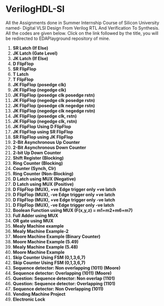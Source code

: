 # VerilogHDL-SI
All the Assignments done in Summer Internship Course of Silicon University named- Digital VLSI Design From Verilog RTL And Verification To Synthesis.
All the codes are given below. Click on the link followed by the title, you will be redirected to EDAPlayground repository of mine. 

1. **SR Latch (If Else)**  
3. **JK Latch (Gate Level)**  
4. **JK Latch (If Else)**  
5. **D FlipFlop**  
6. **SR FlipFlop**  
7. **T Latch**  
8. **T FlipFlop**  
9. **JK FlipFlop (posedge clk)**  
10. **JK FlipFlop (negedge clk)**  
11. **JK FlipFlop (posedge clk posedge rstn)**  
12. **JK FlipFlop (negedge clk posedge rstn)**  
13. **JK FlipFlop (posedge clk negedge rstn)**  
14. **JK FlipFlop (negedge clk negedge rstn)**  
15. **JK FlipFlop (posedge clk, rstn)**  
16. **JK FlipFlop (negedge clk, rstn)**  
17. **JK FlipFlop Using D FlipFlop**  
18. **JK FlipFlop using SR FlipFlop**  
19. **SR FlipFlop using JK FlipFlop**  
20. **2-Bit Asynchronous Up Counter**  
21. **2-Bit Asynchronous Down Counter**  
22. **2-bit Up Down Counter**  
23. **Shift Register (Blocking)**  
24. **Ring Counter (Blocking)**  
25. **Counter (Synch, Clr)**  
26. **Ring Counter (Non-Blocking)**  
27. **D Latch using MUX (Negative)**  
28. **D Latch using MUX (Positive)**  
29. **D FlipFlop (MUX), +ve Edge trigger only +ve latch**  
30. **D FlipFlop (MUX), -ve Edge trigger only +ve latch**  
31. **D FlipFlop (MUX), +ve Edge trigger only -ve latch**  
32. **D FlipFlop (MUX), -ve Edge trigger only -ve latch**  
33. **Boolean Function using MUX (F(x,y,z) = m1+m2+m6+m7)**  
34. **Full Adder using MUX**  
35. **OR gate using MUX**  
36. **Mealy Machine example**  
37. **Mealy Machine Example-2**  
38. **Moore Machine Example (Binary Counter)**  
39. **Moore Machine Example (5.49)**  
40. **Mealy Machine Example (5.48)**  
41. **Moore Machine Example**  
42. **Skip Counter Using FSM (0,1,3,6,7)**  
43. **Skip Counter Using FSM (0,1,3,6,7)**  
44. **Sequence detector: Non overlapping (1011) (Moore)**  
45. **Sequence detector: Overlapping (1011) (Moore)**  
46. **Question: Sequence detector: Non overlap (1101)**  
47. **Question: Sequence detector: Overlapping (1101)**  
48. **Sequence detector: Non Overlapping (1011)**  
49. **Vending Machine Project**  
50. **Electronic Lock**  



